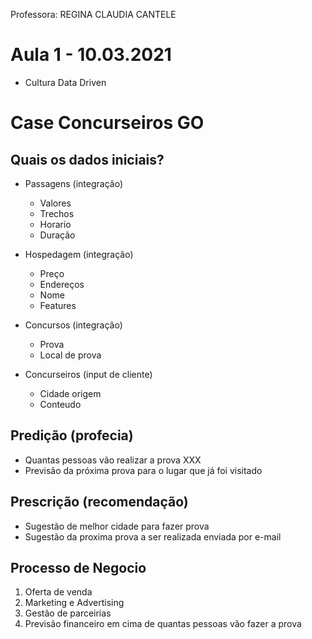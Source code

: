 Professora:  REGINA CLAUDIA CANTELE

# Aula 1 - 10.03.2021
- Cultura Data Driven

# Case Concurseiros GO
## Quais os dados iniciais?
- Passagens (integração)
    - Valores
    - Trechos
    - Horario
    - Duração
- Hospedagem (integração)
    - Preço
    - Endereços
    - Nome
    - Features

- Concursos (integração)
    - Prova
    - Local de prova

- Concurseiros (input de cliente)
    - Cidade origem
    - Conteudo

## Predição (profecia)
- Quantas pessoas vão realizar a prova XXX
- Previsão da próxima prova para o lugar que já foi visitado

## Prescrição (recomendação)
 - Sugestão de melhor cidade para fazer prova
 - Sugestão da proxima prova a ser realizada enviada por e-mail


## Processo de Negocio
1. Oferta de venda
2. Marketing e Advertising
3. Gestão de parceirias 
4. Previsão financeiro em cima de quantas pessoas vão fazer a prova


